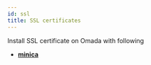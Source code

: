 ```yaml
---
id: ssl
title: SSL certificates
---
```


Install SSL certificate on Omada with following

* [**minica**](/docs/ssl/minica)

